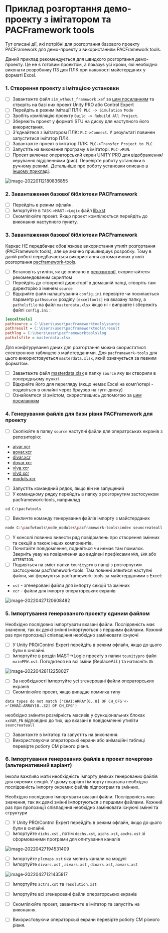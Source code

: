 # Приклад розгортання демо-проекту з імітатором та PACFramework tools

Тут описані дії, які потрібні для розгортання базового проекту PACFramework для демо-проекту з використанням  PACFramework tools.  

Даний приклад рекомендується для швидкого розгортання демо-проекту. Це не є готовим проектом, а показує усі кроки, які необхідно виконати розробнику ПЗ для ПЛК при наявності майстерданих у форматі Excel.

### 1. Створення проекту з імітацією установки

- [ ] Завантажте файл `sim_wthout_framework.xef` за [цим посиланням](sim_wthout_framework.xef) та створіть на базі них проект Unity PRO або Control Expert
- [ ] Перейдіть в режим імітації ПЛК: `PLC -> Simulation Mode`
- [ ] Зробіть компіляцію проекту `Build -> Rebuild All Project`.
- [ ] Збережіть проект у форматі STU на диску для наступного його використання.
- [ ] З'єднайтеся з імітатором ПЛК: `PLC->Connect`. У результаті повинен запуститися імітатор ПЛК.
- [ ] Завантажте проект в імітатор ПЛК: `PLC->Transfer Project to PLC`
- [ ] Запустіть на виконання програму в імітаторі: `PLC->RUN`. 
- [ ] Проект включає операторський екран UNITY PRO для відображення/керування відділеннями (рис). Перевірте роботу установки в ручному режимі. Детальніше про роботу установки описано в [іншому прикладі](deployex2.md). 

![image-20220112180836855](media9/image-20220112180836855.png)

### 2. Завантаження базової бібліотеки PACFramework

- [ ] Перейдіть в режим офлайн.
- [ ] Імпортуйте в `TASK->MAST->Logic` файл [lib.xst](lib.xst)
- [ ] Скомпілюйте проект. Якщо проект компілюється перейдіть до виконання наступного пункту.

### 3. Завантаження базової бібліотеки PACFramework

Каркас НЕ передбачає обов'язкове використання утиліт розгортання (PACFramework tools), але це значно пришвидшує розробку. Тому в даній роботі передбачається використання автоматичних утиліт розгортання [pacframework-tools](https://github.com/pupenasan/pacframework-tools).

- [ ] Встановіть утиліти, як це описано в [репозиторії](https://github.com/pupenasan/pacframework-tools), скористайтеся рекомендованим скриптом
- [ ] Перейдіть до створеної директорії в домашній папці, створіть там директорію з іменем `source`
- [ ] Відкрийте файл налаштування `config.ini` перевірте чи посилається параметр `pathsource` розділу `[exceltools]` на вказану папку, а `pathxlsfile` на файл  `masterdata.xlsx` якщо ні - виправте і збережіть файлі `config.ini` :

```ini
[exceltools]
pathsource = C:\Users\user\pacframeworktools\source
pathresult = C:\Users\user\pacframeworktools\result
pathlog = C:\Users\user\pacframeworktools\log
pathxlsfile = masterdata.xlsx
```

Для конфігурування даних для розгортання можна скористатися електронною таблицею з майстерданими. Для `pacframework-tools`  для цього використовується `masterdata.xlsx`, який означується за певним  форматом.  

- [ ] Завантажте файл [masterdata.xlsx](https://docs.google.com/spreadsheets/d/1GvttNOH74X2o9y0fh_qxQCHhfdFszx7m/edit?usp=sharing&ouid=111751208742846482260&rtpof=true&sd=true) в папку `source` яку ви створили в попередньому пункті
- [ ] Відкрийте його для перегляду (якщо немає Excel на комп'ютері - подивіться в онлайні через браузер на гугл-диску)
- [ ] Ознайомтеся зі змістом, скориставшись допомогою за [цим посиланням](https://github.com/pupenasan/pacframework-tools/blob/main/masredataxls.md)

### 4. Генерування файлів для бази рівня PACFramework для проекту

- [ ] Скопіюйте в папку `source` наступні файли для оператрських екранів з репозиторію:

- [aivar.xcr](aivar.xcr)
- [aovar.xcr](aovar.xcr)
- [divar.xcr](divar.xcr)
- [dovar.xcr](dovar.xcr)
- [vlva.xcr](vlva.xcr)
- [vlvd.xcr](vlvd.xcr)
- [moduls.xcr](moduls.xcr)

- [ ] Запустіть командний рядок, якщо він не запущений
- [ ] У командному рядку перейдіть в папку з розгорнутим застосунком pacframework-tools, наприклад  

```
cd C:\pacfwtools
```

- [ ] Викличте команду генерування файлів імпорту з майстерданих

```bash
node C:\pacfwtools\node_modules\pacframework-tools\index seuncreateall
```

- [ ] У консолі повинно вивести ряд повідомлень про створення змінних та секцій а також інших компонентів. 
- [ ] Почитайте повідомлення, подивіться чи немає там помилок. Зверніть увау на повідмлення що виділені префіксами `WRN`, `ERR` або `ATTENTION`.
- [ ] Подивіться на зміст папки `tounitypro` в папці з розгорнутим застосунком pacframework-tools. Там повинні зявитися наступні файли, які формуютья pacframework-tools за майстерданими з Excel:

- `xst` - згенеровані файли для імпорту секцій та змінних
- `xcr` - файли для імпорту операторських екранів

![image-20220427120608482](media9/image-20220427120608482.png)

### 5. Імпортування генерованого проекту єдиним файлом

Необхідно послідовно імпортувати вказані файли. Послідовність має значення, так як деякі змінні імпортуються з першими файлами. Кожний раз при пропозиції співпадіння необхідно замінювати існуючі 

- [ ] У Unity PRO/Control Expert перейдіть в режим офлайн, якщо до цього були в онлайні. 
- [ ] Імпортуйте в розділ MAST->Logic проекту з папки `tounitypro` файл  `mainPFW.xst`. Погодьтеся на всі зміни (ReplaceALL) та натисніть `Ok`   

![image-20220428112258027](media9/image-20220428112258027.png)

- [ ] За необхідності імпортуйте усі згенеровані файли операторських екранів
- [ ] Скомпілюйте проект, якщо випадає помилка типу

`data types do not match ('CHAI:ARRAY[0..8] OF CH_CFG'<->'CHNAI:ARRAY[0..32] OF CH_CFG')`

необхідно змінити розмірність масивів у функціональних блоках `xxVAR_FN` відповідно до тих, що вказані в повідомленні утиліти `seuncreateall`

- [ ] Завантажте в імітатор та запустіть на виконання.
- [ ] Використовуючи операторські екрани або анімаційні таблиці перевірте роботу CM різного рівня.

### 6. Імпортування генерованих файлів в проект почергово (альтернативний варіант)

Інколи важливо мати необхідність імпорту деяких генерованих файлів для окремих секцій. У цьому варіанті імпорту показана необхідна послідовність імпорту окремих файлів підпрограм та змінних.    

Необхідно послідовно імпортувати вказані файли. Послідовність має значення, так як деякі змінні імпортуються з першими файлами. Кожний раз при пропозиції співпадіння необхідно замінювати існуючі змінні та структури

- [ ] У Unity PRO/Control Expert перейдіть в режим офлайн, якщо до цього були в онлайні. 
- [ ] Імпортуйте `dichs.xst` , потім `dochs.xst`, `aichs.xst`, `aochs.xst` зі сформованими програми для опитування каналів

![image-20220427194531409](media9/image-20220427194531409.png)

- [ ] Імпортуйте `plcmaps.xst` яка мепить канали на модулі
- [ ] Імпортуйте `divars.xst` ,  `aivars.xst` , `dioars.xst`,  `aovars.xst` 

![image-20220427121435817](media9/image-20220427121435817.png)

- [ ] Імпортуйте `actrs.xst` та `resolution.xst`
- [ ] Імпортуйте всі згенеровані файли операторських екранів

- [ ] Скомпілюйте проект, завантажте в імітатор та запустіть на виконання.
- [ ] Використовуючи операторські екрани перевірте роботу CM різного рівня.